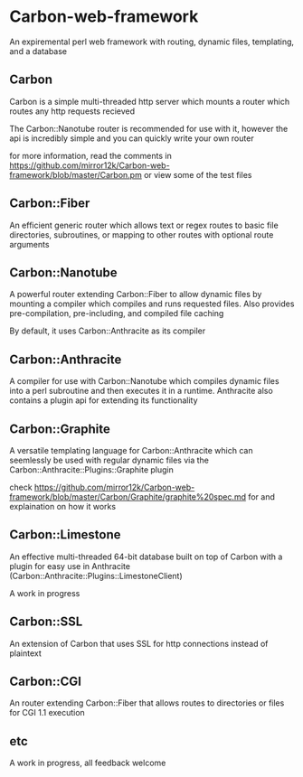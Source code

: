 # Carbon-web-framework
An expiremental perl web framework with routing, dynamic files, templating, and a database

## Carbon
Carbon is a simple multi-threaded http server which mounts a router which routes any http requests recieved

The Carbon::Nanotube router is recommended for use with it, however the api is incredibly simple and you can quickly write your own router

for more information, read the comments in https://github.com/mirror12k/Carbon-web-framework/blob/master/Carbon.pm or view some of the test files

## Carbon::Fiber
An efficient generic router which allows text or regex routes to basic file directories, subroutines, or mapping to other routes with optional route arguments

## Carbon::Nanotube
A powerful router extending Carbon::Fiber to allow dynamic files by mounting a compiler which compiles and runs requested files. Also provides pre-compilation, pre-including, and compiled file caching

By default, it uses Carbon::Anthracite as its compiler

## Carbon::Anthracite
A compiler for use with Carbon::Nanotube which compiles dynamic files into a perl subroutine and then executes it in a runtime. Anthracite also contains a plugin api for extending its functionality

## Carbon::Graphite
A versatile templating language for Carbon::Anthracite which can seemlessly be used with regular dynamic files via the Carbon::Anthracite::Plugins::Graphite plugin

check https://github.com/mirror12k/Carbon-web-framework/blob/master/Carbon/Graphite/graphite%20spec.md for and explaination on how it works

## Carbon::Limestone
An effective multi-threaded 64-bit database built on top of Carbon with a plugin for easy use in Anthracite (Carbon::Anthracite::Plugins::LimestoneClient)

A work in progress

## Carbon::SSL
An extension of Carbon that uses SSL for http connections instead of plaintext

## Carbon::CGI
An router extending Carbon::Fiber that allows routes to directories or files for CGI 1.1 execution


## etc
A work in progress, all feedback welcome
